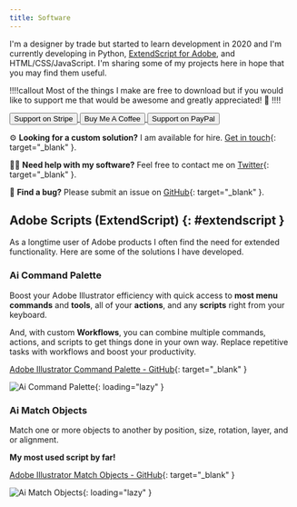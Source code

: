 ```yaml
---
title: Software
---
```


I'm a designer by trade but started to learn development in 2020 and I'm currently developing in Python, [ExtendScript for Adobe](#extendscript), and HTML/CSS/JavaScript. I'm sharing some of my projects here in hope that you may find them useful.

!!!!callout
Most of the things I make are free to download but if you would like to support me that would be awesome and greatly appreciated! 🙏
!!!!

<div class="grid">
    <a href="https://buy.stripe.com/4gw2c70oq6kBgHS6oo" target="_blank">
        <button type="button">Support on Stripe</button>
    </a>
    <a href="https://www.buymeacoffee.com/joshbduncan" target="_blank">
        <button type="button">Buy Me A Coffee</button>
    </a>
    <a href="https://www.paypal.com/donate/?hosted_button_id=F9WGMH9BSLKLA" target="_blank">
        <button type="button">Support on PayPal</button>
    </a>
</div>

⚙️ **Looking for a custom solution?** I am available for hire. [Get in touch](https://contact-josh.carrd.co){: target="_blank" }.

🙋‍♂️ **Need help with my software?** Feel free to contact me on [Twitter](https://twitter.com/joshbduncan){: target="_blank" }.

🐞 **Find a bug?** Please submit an issue on [GitHub](https://github.com/joshbduncan){: target="_blank" }.

## Adobe Scripts (ExtendScript) {: #extendscript }

As a longtime user of Adobe products I often find the need for extended functionality. Here are some of the solutions I have developed.

### Ai Command Palette

Boost your Adobe Illustrator efficiency with quick access to **most menu commands** and **tools**, all of your **actions**, and any **scripts** right from your keyboard.

And, with custom **Workflows**, you can combine multiple commands, actions, and scripts to get things done in your own way. Replace repetitive tasks with workflows and boost your productivity.

[Adobe Illustrator Command Palette - GitHub](https://github.com/joshbduncan/AiCommandPalette){: target="_blank" }

![Ai Command Palette](/static/images/ai-command-palette.png){: loading="lazy" }

### Ai Match Objects

Match one or more objects to another by position, size, rotation, layer, and or alignment.

**My most used script by far!**

[Adobe Illustrator Match Objects - GitHub](https://github.com/joshbduncan/adobe-scripts#matchobjectsjsx){: target="_blank" }

![Ai Match Objects](/static/images/ai-match-objects.png){: loading="lazy" }